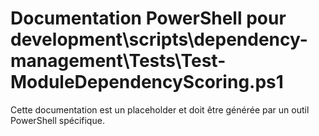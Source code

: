 # Documentation PowerShell pour development\scripts\dependency-management\Tests\Test-ModuleDependencyScoring.ps1

Cette documentation est un placeholder et doit être générée par un outil PowerShell spécifique.
